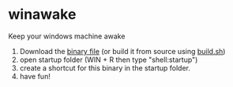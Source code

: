 # winawake
Keep your windows machine awake

1. Download the [binary file](https://github.com/mhewedy/winawake/blob/master/winawake.exe) (or build it from source using [build.sh](https://github.com/mhewedy/winawake/blob/master/build.sh))
2. open startup folder (WIN + R then type "shell:startup")
3. create a shortcut for this binary in the startup folder.
4. have fun!
